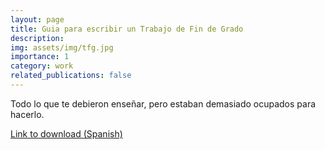 ```yaml
---
layout: page
title: Guia para escribir un Trabajo de Fin de Grado
description: 
img: assets/img/tfg.jpg
importance: 1
category: work
related_publications: false
---
```


Todo lo que te debieron enseñar, pero estaban demasiado ocupados para hacerlo.

[Link to download (Spanish)](https://fuminides.github.io/assets/pdf/guia_tfg.pdf)